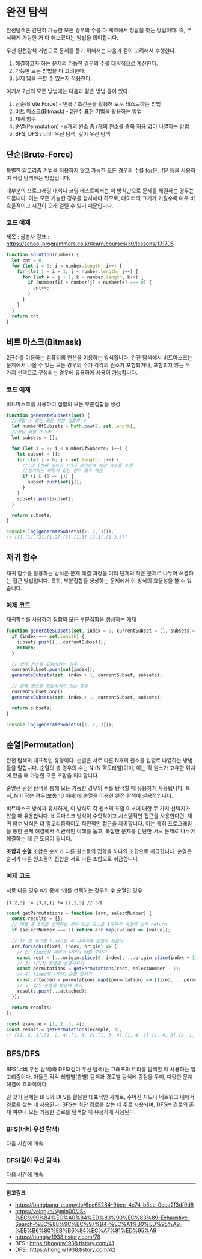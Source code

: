 # 완전 탐색

완전탐색은 간단히 가능한 모든 경우의 수를 다 체크해서 정답을 찾는 방법이다. 즉, 무식하게 가능한 거 다 해보겠다는 방법을 의미합니다.

우선 완전탐색 기법으로 문제를 풀기 위해서는 다음과 같이 고려해서 수행한다.

1. 해결하고자 하는 문제의 가능한 경우의 수를 대략적으로 계산한다.
2. 가능한 모든 방법을 다 고려한다.
3. 실제 답을 구할 수 있는지 적용한다.

여기서 2번의 모든 방법에는 다음과 같은 방법 등이 있다.

1. 단순(Brute Force) - 반복 / 조건문을 활용해 모두 테스트하는 방법
2. 비트 마스크(Bitmask) - 2진수 표현 기법을 활용하는 방법
3. 재귀 함수
4. 순열(Permutation) - n개의 원소 중 r개의 원소를 중복 허용 없이 나열하는 방법
5. BFS, DFS / 너비 우선 탐색, 깊이 우선 탐색

## 단순(Brute-Force)

특별한 알고리즘 기법을 적용하지 않고 가능한 모든 경우의 수를 for문, if문 등을 사용하여 직접 탐색하는 방법입니다.

대부분의 프로그래밍 대회나 코딩 테스트에서는 이 방식만으로 문제를 해결하는 경우는 드뭅니다. 이는 모든 가능한 경우를 검사해야 하므로, 데이터의 크기가 커질수록 매우 비효율적이고 시간이 오래 걸릴 수 있기 때문입니다.

### 코드 예제

제목 : 삼총사
링크 : https://school.programmers.co.kr/learn/courses/30/lessons/131705

```javascript
function solution(number) {
  let cnt = 0;
  for (let i = 0; i < number.length; i++) {
    for (let j = i + 1; j < number.length; j++) {
      for (let k = j + 1; k < number.length; k++) {
        if (number[i] + number[j] + number[k] === 0) {
          cnt++;
        }
      }
    }
  }
  return cnt;
}
```

## 비트 마스크(Bitmask)

2진수를 이용하는 컴퓨터의 연산을 이용하는 방식입니다. 완전 탐색에서 비트마스크는 문제에서 나올 수 있는 모든 경우의 수가 각각의 원소가 포함되거나, 포함되지 않는 두 가지 선택으로 구성되는 경우에 유용하게 사용이 가능합니다.

### 코드 예제

비트마스크를 사용하여 집합의 모든 부분집합을 생성

```javascript
function generateSubsets(set) {
  //구할 수 있는 모든 부분 집합의 수
  let numberOfSubsets = Math.pow(2, set.length);
  //정답 배열 초기화
  let subsets = [];

  for (let i = 0; i < numberOfSubsets; i++) {
    let subset = [];
    for (let j = 0; j < set.length; j++) {
      //i의 j번째 비트가 1인지 확인하여 해당 원소를 포함
      //일치하는 비트가 있는 경우 모두 해당
      if (i & (1 << j)) {
        subset.push(set[j]);
      }
    }
    subsets.push(subset);
  }

  return subsets;
}

console.log(generateSubsets([1, 2, 3]));
// [[],[1],[2],[1,2],[3],[1,3],[2,3],[1,2,3]]
```

## 재귀 함수

재귀 함수를 활용하는 방식은 문제 해결 과정을 여러 단계의 작은 문제로 나누어 해결하는 접근 방법입니다. 특히, 부분집합을 생성하는 문제에서 이 방식의 효율성을 볼 수 있습니다.

### 예제 코드

재귀함수를 사용하여 집합의 모든 부분집합을 생성하는 예제

```js
function generateSubsets(set, index = 0, currentSubset = [], subsets = []) {
  if (index === set.length) {
    subsets.push([...currentSubset]);
    return;
  }

  // 현재 원소를 포함시키는 경우
  currentSubset.push(set[index]);
  generateSubsets(set, index + 1, currentSubset, subsets);

  // 현재 원소를 포함시키지 않는 경우
  currentSubset.pop();
  generateSubsets(set, index + 1, currentSubset, subsets);

  return subsets;
}

console.log(generateSubsets([1, 2, 3]));
```

## 순열(Permutation)

완전 탐색의 대표적인 유형이다. 순열은 서로 다른 N개의 원소를 일렬로 나열하는 방법들을 말합니다. 순열의 총 경우의 수는 N!(N 팩토리얼)이며, 이는 각 원소가 고유한 위치에 있을 때 가능한 모든 조합을 의미합니다.

순열은 완전 탐색을 통해 모든 가능한 경우의 수를 탐색할 때 유용하게 사용됩니다. 특히, N이 작은 경우(보통 10 이하)에 순열을 이용한 완전 탐색이 실용적입니다.

비트마스크 방식과 유사하게, 이 방식도 각 원소의 포함 여부에 대한 두 가지 선택지가 있을 때 유용합니다. 비트마스크 방식이 수학적이고 시스템적인 접근을 사용한다면, 재귀 함수 방식은 더 알고리즘적이고 직관적인 접근을 제공합니다. 이는 특히 프로그래밍을 통한 문제 해결에서 직관적인 이해를 돕고, 복잡한 문제를 간단한 서브 문제로 나누어 해결하는 데 큰 도움이 됩니다.

**조합과 순열**
조합은 순서가 다른 원소들의 집합을 하나의 조합으로 취급합니다.
순열은 순서가 다른 원소들의 집합을 서로 다른 조합으로 취급합니다.

### 예제 코드

서로 다른 경우 n개 중에 r개를 선택하는 경우의 수
순열인 경우

```
[1,2,3] != [3,2,1] != [2,1,3] // 3개
```

```js
const getPermutations = function (arr, selectNumber) {
  const results = [];
  // 배열 중 1개를 선택하는 경우 모든 요소를 1개짜리 배열에 담아 return
  if (selectNumber === 1) return arr.map((value) => [value]);

  // 1) 한 요소를 fixed한 후 나머지를 순열로 세운다.
  arr.forEach((fixed, index, origin) => {
    // 2) fixed를 제외한 나머지 배열 구하기
    const rest = [...origin.slice(0, index), ...origin.slice(index + 1)];
    // 3) 나머지 배열로 순열세우기
    const permutations = getPermutations(rest, selectNumber - 1);
    // 4) fixed와 나머지 순열 합치기
    const attached = permutations.map((permutation) => [fixed, ...permutation]); // 돌아온 순열에 대해 떼 놓은(fixed) 값 붙이기
    // 5) 합친 순열을 배열에 추가
    results.push(...attached);
  });

  return results;
};

const example = [1, 2, 3, 4];
const result = getPermutations(example, 3);
// [[1, 2, 3],[1, 2, 4],[1, 3, 2],[1, 3, 4],[1, 4, 2],[1, 4, 3],[2, 1, 3],[2, 1, 4],[2, 3, 1],[2, 3, 4],[2, 4, 1], ... [4, 3, 2]
```

## BFS/DFS

BFS(너비 우선 탐색)와 DFS(깊이 우선 탐색)는 그래프와 트리를 탐색할 때 사용하는 알고리즘이다. 이들은 각각 레벨별(층별) 탐색과 경로별 탐색에 중점을 두며, 다양한 문제 해결에 효과적이다.

길 찾기 문제는 BFS와 DFS를 활용한 대표적인 사례로, 주어진 지도나 네트워크 내에서 경로를 찾는 데 사용된다. BFS는 최단 경로를 찾는 데 주로 사용되며, DFS는 경로의 존재 여부나 모든 가능한 경로를 탐색할 때 유용하게 사용된다.

### BFS(너비 우선 탐색)

다음 시간에 계속

### DFS(깊이 우선 탐색)

다음 시간에 계속

<hr/>

**참고링크**

- https://bangbang-e.oopy.io/6ce65284-9bec-4c74-b5ce-0eea2f3df9d8
- https://velog.io/@min00/JS-%EC%99%84%EC%A0%84%ED%83%90%EC%83%89-Exhaustive-Search-%EC%88%9C%EC%97%B4-%EC%A1%B0%ED%95%A9-%EB%B6%80%EB%B6%84%EC%A7%91%ED%95%A9
- https://hongjw1938.tistory.com/78
- BFS : https://hongjw1938.tistory.com/41
- DFS : https://hongjw1938.tistory.com/42
